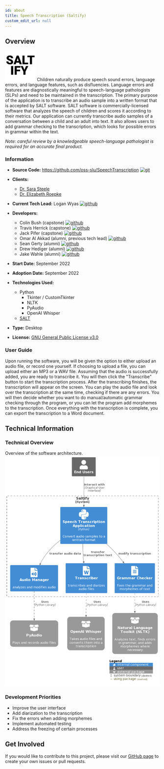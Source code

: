```yaml
---
id: about
title: Speech Transcription (Saltify)
custom_edit_url: null
---
```


## Overview

![Alt](100x100.png) Children naturally produce speech sound errors, language errors, and language features, such as disfluencies. Language errors and features are diagnostically meaningful to speech-language pathologists (SLPs) and need to be maintained in the transcription. The primary purpose of the application is to transcribe an audio sample into a written format that is accepted by SALT software. SALT software is commercially-licensed software that analyzes the speech of children and scores it according to their metrics. Our application can currently transcribe audio samples of a conversation between a child and an adult into text. It also allows users to add grammar checking to the transcription, which looks for possible errors in grammar within the text.

_Note: careful review by a knowledgeable speech-language pathologist is required for an accurate final product._

### Information

- **Source Code:** <https://github.com/oss-slu/SpeechTranscription> [<img src="/img/git-alt.svg" alt="git" width="25" height="25" />](https://github.com/oss-slu/SpeechTranscription)
- **Clients:**
  - [Dr. Sara Steele](https://www.slu.edu/doisy/faculty/steele-sara.php)
  - [Dr. Elizabeth Roepke](https://www.slu.edu/doisy/faculty/roepke-elizabeth.php)
- **Current Tech Lead:** Logan Wyas [<img src="/img/github.svg" alt="github" width="25" height="25" />](https://github.com/loganwyas)
- **Developers:**

  - Colin Bush (capstone) [<img src="/img/github.svg" alt="github" width="25" height="25" />](https://github.com/cbush201)
  - Travis Herrick (capstone) [<img src="/img/github.svg" alt="github" width="25" height="25" />](https://github.com/TravisHerrick7)
  - Jack Pifer (capstone) [<img src="/img/github.svg" alt="github" width="25" height="25" />](https://github.com/JackPifer)
  - Omar Al Akkad (alumni, previous tech lead) [<img src="/img/github.svg" alt="github" width="25" height="25" />](https://github.com/OmarAlAkkad)
  - Sean Gerty (alumni) [<img src="/img/github.svg" alt="github" width="25" height="25" />](https://github.com/gertysr)
  - Drew Hediger (alumni) [<img src="/img/github.svg" alt="github" width="25" height="25" />](https://github.com/ahediger)
  - Jake Wahle (alumni) [<img src="/img/github.svg" alt="github" width="25" height="25" />](https://github.com/jakewahle) 

- **Start Date:** September 2022
- **Adoption Date:** September 2022
- **Technologies Used:**
  - Python
    - Tkinter / CustomTkinter
    - NLTK
    - PyAudio
    - OpenAI Whisper
  - [SALT](https://www.saltsoftware.com/)
- **Type:** Desktop
- **License:** [GNU General Public License v3.0](https://opensource.org/license/gpl-3-0/)

### User Guide

Upon running the software, you will be given the option to either upload an audio file, or record one yourself. If choosing to upload a file, you can upload either an MP3 or a WAV file. Assuming that the audio is successfully added, you are ready to transcribe it. You will then click the "Transcribe" button to start the transcription process. After the transcribing finishes, the transcription will appear on the screen. You can play the audio file and look over the transcription at the same time, checking if there are any errors. You will then decide whether you want to do manual/automatic grammar checking through the program, or you can let the program add morphemes to the transcription. Once everything with the transcription is complete, you can export the transcription to a Word document.

## Technical Information

### Technical Overview

Overview of the software architecture.
![Software Architecture](architecture.png)

### Development Priorities

- Improve the user interface
- Add diarization to the transcription
- Fix the errors when adding morphemes
- Implement automated testing
- Address the freezing of certain processes

## Get Involved

If you would like to contribute to this project, please visit our [GitHub page](https://github.com/oss-slu/SpeechTranscription/) to create your own issues or pull requests.
